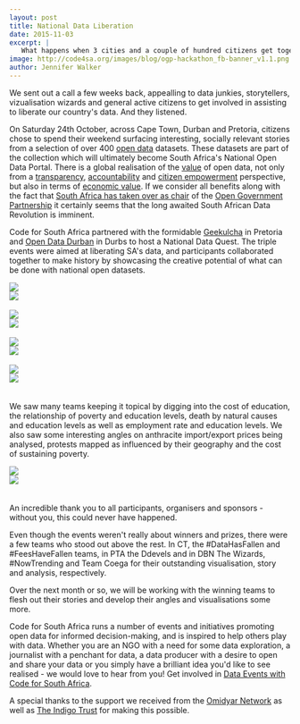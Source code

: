 ```yaml
---
layout: post
title: National Data Liberation
date: 2015-11-03
excerpt: |
   What happens when 3 cities and a couple of hundred citizens get together to liberate their country's data.
image: http://code4sa.org/images/blog/ogp-hackathon_fb-banner_v1.1.png
author: Jennifer Walker
---
```


We sent out a call a few weeks back, appealling to data junkies, storytellers, vizualisation wizards and general active citizens to get involved in assisting to liberate our country's data. And they listened. 

On Saturday 24th October, across Cape Town, Durban and Pretoria, citizens chose to spend their weekend surfacing interesting, socially relevant stories from a selection of over 400 [open data](https://en.wikipedia.org/wiki/Open_data) datasets. These datasets are part of the collection which will ultimately become South Africa's National Open Data Portal. There is a global realisation of the [value](https://www.nationalarchives.gov.uk/documents/meetings/20140128-appsi-what-is-the-value-of-open-data.pdf) of open data, not only from a [transparency](https://www.gov.uk/government/publications/transparency-and-open-data), [accountability](https://okfn.org/opendata/why-open-data/citizenship-and-governance/) and [citizen empowerment](http://www.hitc.com/en-gb/2014/07/31/empowering-the-citizen-the-endless-opportunities-of-open-data/) perspective, but also in terms of [economic value](http://beyondtransparency.org/chapters/part-3/generating-economic-value-through-open-data/). If we consider all benefits along with the fact that [South Africa has taken over as chair](http://www.sanews.gov.za/world/sa-takes-over-open-government-partnership-chair) of the [Open Government Partnership](http://www.opengovpartnership.org/) it certainly seems that the long awaited South African Data Revolution is imminent. 

Code for South Africa partnered with the formidable [Geekulcha](http://blog.geekulcha.com/data-fans-find-sense-in-open-data/) in Pretoria and [Open Data Durban](https://www.facebook.com/opendatadurban) in Durbs to host a National Data Quest. The triple events were aimed at liberating SA's data, and participants collaborated together to make history by showcasing the creative potential of what can be done with national open datasets.

<div class="row p" style="padding-bottom: 20px">
  <div class="col-xs-6">
    <a href="/images/blog/dataquest-02.jpg" target="_blank"><img src="/images/blog/dataquest-02.jpg"></a>
  </div>
  <div class="col-xs-6">
    <a href="/images/blog/dataquest-01.jpg" target="_blank"><img src="/images/blog/dataquest-01.jpg"></a>
  </div>
  <div> &nbsp; </div>
  <div class="col-xs-6">
    <a href="/images/blog/dataquest-03.jpg" target="_blank"><img src="/images/blog/dataquest-03.jpg"></a>
  </div>
  <div class="col-xs-6">
    <a href="/images/blog/dataquest-04.jpg" target="_blank"><img src="/images/blog/dataquest-04.jpg"></a>
  </div>  
 <div> &nbsp; </div>
  <div class="col-xs-6">
    <a href="/images/blog/dataquest-05.jpg" target="_blank"><img src="/images/blog/dataquest-05.jpg"></a>
  </div>
  <div class="col-xs-6">
    <a href="/images/blog/dataquest-06.jpg" target="_blank"><img src="/images/blog/dataquest-06.jpg"></a>
  </div>    
 <div> &nbsp; </div>
  <div class="col-xs-6">
    <a href="/images/blog/dataquest-08.jpg" target="_blank"><img src="/images/blog/dataquest-08.jpg"></a>
  </div>
  <div class="col-xs-6">
    <a href="/images/blog/dataquest-09.jpg" target="_blank"><img src="/images/blog/dataquest-09.jpg"></a>
  </div>  
</div>

We saw many teams keeping it topical by digging into the cost of education, the relationship of poverty and education levels, death by natural causes and education levels as well as employment rate and education levels. We also saw some interesting angles on anthracite import/export prices being analysed, protests mapped as influenced by their geography and the cost of sustaining poverty.

<div class="row p" style="padding-bottom: 20px">
  <div class="col-xs-6">
    <a href="/images/blog/dataquest-12.jpg" target="_blank"><img src="/images/blog/dataquest-12.jpg"></a>
  </div>
  <div class="col-xs-6">
    <a href="/images/blog/dataquest-11.png" target="_blank"><img src="/images/blog/dataquest-11.png"></a>
  </div>
</div>

An incredible thank you to all participants, organisers and sponsors - without you, this could never have happened. 

Even though the events weren't really about winners and prizes, there were a few teams who stood out above the rest. In CT, the #DataHasFallen and #FeesHaveFallen teams, in PTA the Ddevels and in DBN The Wizards, #NowTrending and Team Coega for their outstanding visualisation, story and analysis, respectively.

Over the next month or so, we will be working with the winning teams to flesh out their stories and develop their angles and visualisations some more.

Code for South Africa runs a number of events and initiatives promoting open data for informed decision-making, and is inspired to help others play with data. Whether you are an NGO with a need for some data exploration, a journalist with a penchant for data, a data producer with a desire to open and share your data or you simply have a brilliant idea you'd like to see realised - we would love to hear from you! Get involved in [Data Events with Code for South Africa](http://goo.gl/forms/8PvPGzDYvn).

A special thanks to the support we received from the [Omidyar Network](https://www.omidyar.com/) as well as [The Indigo Trust](http://indigotrust.org.uk/) for making this possible.
